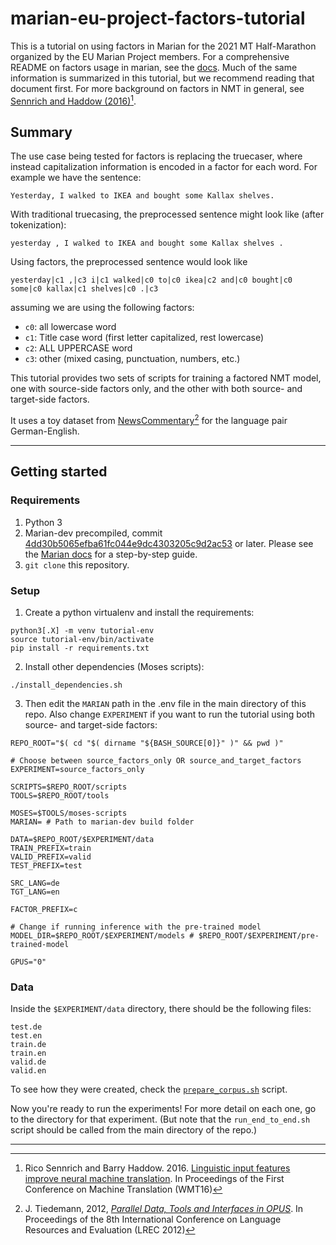 # marian-eu-project-factors-tutorial

This is a tutorial on using factors in Marian for the 2021 MT Half-Marathon organized by the EU Marian Project members. For a comprehensive README on factors usage in marian, see the [docs](https://github.com/marian-nmt/marian-dev/blob/master/doc/factors.md). Much of the same information is summarized in this tutorial, but we recommend reading that document first. For more background on factors in NMT in general, see [Sennrich and Haddow (2016)](https://aclanthology.org/W16-2209/)[^1].

[^1]: Rico Sennrich and Barry Haddow. 2016. [Linguistic input features improve neural machine translation](https://aclanthology.org/W16-2209/). In Proceedings of the First Conference on Machine Translation (WMT16)

## Summary

The use case being tested for factors is replacing the truecaser, where instead capitalization information is encoded in a factor for each word. For example we have the sentence:

```
Yesterday, I walked to IKEA and bought some Kallax shelves.
```

With traditional truecasing, the preprocessed sentence might look like (after tokenization):

```
yesterday , I walked to IKEA and bought some Kallax shelves .
```

Using factors, the preprocessed sentence would look like

```
yesterday|c1 ,|c3 i|c1 walked|c0 to|c0 ikea|c2 and|c0 bought|c0 some|c0 kallax|c1 shelves|c0 .|c3
```

assuming we are using the following factors:

* `c0`: all lowercase word
* `c1`: Title case word (first letter capitalized, rest lowercase)
* `c2`: ALL UPPERCASE word
* `c3`: other (mixed casing, punctuation, numbers, etc.)

This tutorial provides two sets of scripts for training a factored NMT model, one with source-side factors only, and the other with both source- and target-side factors.

It uses a toy dataset from [NewsCommentary](https://opus.nlpl.eu/News-Commentary.php)[^2] for the language pair German-English.

[^2]: J. Tiedemann, 2012, [*Parallel Data, Tools and Interfaces in OPUS*](http://www.lrec-conf.org/proceedings/lrec2012/pdf/463_Paper.pdf). In Proceedings of the 8th International Conference on Language Resources and Evaluation (LREC 2012)

---

## Getting started

### Requirements

1. Python 3
2. Marian-dev precompiled, commit [4dd30b5065efba61fc044e9dc4303205c9d2ac53](https://github.com/marian-nmt/marian-dev/commit/4dd30b5065efba61fc044e9dc4303205c9d2ac53) or later. Please see the [Marian docs](https://marian-nmt.github.io/quickstart/) for a step-by-step guide.
3. `git clone` this repository.

### Setup

1. Create a python virtualenv and install the requirements:

```
python3[.X] -m venv tutorial-env
source tutorial-env/bin/activate
pip install -r requirements.txt
```

2. Install other dependencies (Moses scripts):
```
./install_dependencies.sh
```

3. Then edit the `MARIAN` path in the .env file in the main directory of this repo. Also change `EXPERIMENT` if you want to run the tutorial using both source- and target-side factors:

```
REPO_ROOT="$( cd "$( dirname "${BASH_SOURCE[0]}" )" && pwd )"

# Choose between source_factors_only OR source_and_target_factors
EXPERIMENT=source_factors_only

SCRIPTS=$REPO_ROOT/scripts
TOOLS=$REPO_ROOT/tools

MOSES=$TOOLS/moses-scripts
MARIAN= # Path to marian-dev build folder

DATA=$REPO_ROOT/$EXPERIMENT/data
TRAIN_PREFIX=train
VALID_PREFIX=valid
TEST_PREFIX=test

SRC_LANG=de
TGT_LANG=en

FACTOR_PREFIX=c

# Change if running inference with the pre-trained model
MODEL_DIR=$REPO_ROOT/$EXPERIMENT/models # $REPO_ROOT/$EXPERIMENT/pre-trained-model

GPUS="0"
```

### Data

Inside the `$EXPERIMENT/data` directory, there should be the following files:

```
test.de
test.en
train.de
train.en
valid.de
valid.en
```

To see how they were created, check the [`prepare_corpus.sh`](prepare_corpus.sh) script.

Now you're ready to run the experiments! For more detail on each one, go to the directory for that experiment. (But note that the `run_end_to_end.sh` script should be called from the main directory of the repo.)

---
